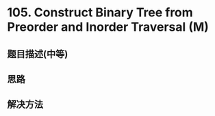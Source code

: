 # 105. Construct Binary Tree from Preorder and Inorder Traversal (M)


[]()


## 题目描述(中等)



## 思路



## 解决方法



###




